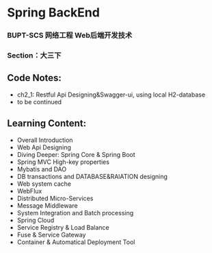 # Spring BackEnd
### BUPT-SCS 网络工程 Web后端开发技术
### Section：大三下

## Code Notes:
- ch2_1: Restful Api Designing&Swagger-ui, using local H2-database
- to be continued

## Learning Content:
- Overall Introduction
- Web Api Designing
- Diving Deeper: Spring Core & Spring Boot
- Spring MVC High-key properties
- Mybatis and DAO
- DB transactions and DATABASE&RAlATION designing
- Web system cache
- WebFlux
- Distributed Micro-Services
- Message Middleware
- System Integration and Batch processing
- Spring Cloud
- Service Registry & Load Balance
- Fuse & Service Gateway
- Container & Automatical Deployment Tool
